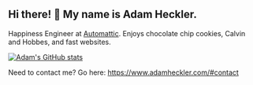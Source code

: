 ## Hi there! 👋 My name is Adam Heckler.

Happiness Engineer at [Automattic](https://automattic.com/). Enjoys chocolate chip cookies, Calvin and Hobbes, and fast websites.

[![Adam's GitHub stats](https://github-readme-stats.vercel.app/api?username=aheckler&count_private=true&hide=stars&show_icons=true&include_all_commits=true&cache_seconds=86400)](https://github.com/aheckler)

Need to contact me? Go here: https://www.adamheckler.com/#contact
